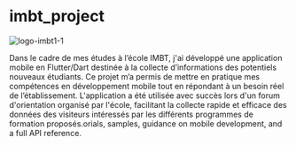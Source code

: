 # imbt_project
![logo-imbt1-1](https://github.com/user-attachments/assets/68e0e3ba-a6b9-44fa-9865-68bf37994530)

Dans le cadre de mes études à l’école IMBT, j'ai développé une application mobile en Flutter/Dart destinée à la collecte d’informations des potentiels nouveaux étudiants. Ce projet m’a permis de mettre en pratique mes compétences en développement mobile tout en répondant à un besoin réel de l’établissement. L'application a été utilisée avec succès lors d'un forum d'orientation organisé par l'école, facilitant la collecte rapide et efficace des données des visiteurs intéressés par les différents programmes de formation proposés.orials,
samples, guidance on mobile development, and a full API reference.
